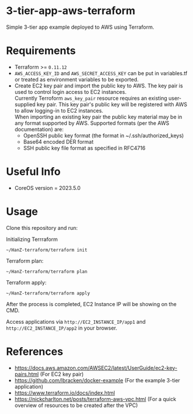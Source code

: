 # 3-tier-app-aws-terraform
Simple 3-tier app example deployed to AWS using Terraform.

# Requirements
- Terraform >= `0.11.12`
- `AWS_ACCESS_KEY_ID` and `AWS_SECRET_ACCESS_KEY` can be put in variables.tf or treated as environment variables to be exported.
- Create EC2 key pair and import the public key to AWS. The key pair is used to control login access to EC2 instances. <br />
Currently Terroform `aws_key_pair` resource requires an existing user-supplied key pair. This key pair's public key will be registered with AWS to allow logging-in to EC2 instances. <br />
When importing an existing key pair the public key material may be in any format supported by AWS. Supported formats (per the AWS documentation) are: <br />
    * OpenSSH public key format (the format in ~/.ssh/authorized_keys)
    * Base64 encoded DER format
    * SSH public key file format as specified in RFC4716

# Useful Info
- CoreOS version = 2023.5.0

# Usage
Clone this repository and run:

Initializing Terrraform
```
~/HanZ-terraform/terraform init 
```

Terraform plan:
```
~/HanZ-terraform/terraform plan
```

Terraform apply:
```
~/HanZ-terraform/terraform apply
```

After the process is completed, EC2 Instance IP will be showing on the CMD.

Access applications via `http://EC2_INSTANCE_IP/app1` and `http://EC2_INSTANCE_IP/app2` in your browser.

# References
- https://docs.aws.amazon.com/AWSEC2/latest/UserGuide/ec2-key-pairs.html (For EC2 key pair)
- https://github.com/lbracken/docker-example (For the example 3-tier application)
- https://www.terraform.io/docs/index.html
- https://nickcharlton.net/posts/terraform-aws-vpc.html (For a quick overview of resources to be created after the VPC)
